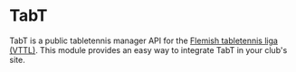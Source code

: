 # TabT
TabT is a public tabletennis manager API for the [Flemish tabletennis liga (VTTL)](https://competitie.vttl.be/). This
module provides an easy way to integrate TabT in your club's site.
